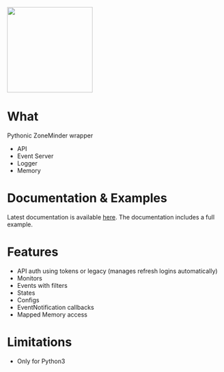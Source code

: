 <img src="https://raw.githubusercontent.com/pliablepixels/pyzm/master/images/pyzm.png" width="200"/>

What
=====
Pythonic ZoneMinder wrapper
- API
- Event Server
- Logger
- Memory

Documentation & Examples
=========================
Latest documentation is available <a href='https://pyzm.readthedocs.io/en/latest/'>here</a>. The documentation includes a full example.

Features
=========
- API auth using tokens or legacy (manages refresh logins automatically)
- Monitors
- Events with filters
- States
- Configs
- EventNotification callbacks
- Mapped Memory access

Limitations
============
* Only for Python3



